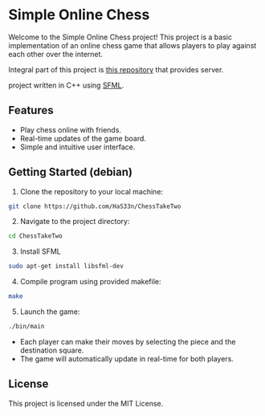 # Simple Online Chess

Welcome to the Simple Online Chess project! This project is a basic implementation of an online chess game that allows players to play against each other over the internet.

Integral part of this project is [this repository](https://github.com/HaS33n/ChessTakeTwo---Server) that provides server.

project written in C++ using [SFML](https://www.sfml-dev.org/).
## Features

- Play chess online with friends.
- Real-time updates of the game board.
- Simple and intuitive user interface.

## Getting Started (debian)

1. Clone the repository to your local machine:

```bash
git clone https://github.com/HaS33n/ChessTakeTwo
```

2. Navigate to the project directory:

```bash
cd ChessTakeTwo
```

3. Install SFML

```bash
sudo apt-get install libsfml-dev
```

4. Compile program using provided makefile:

```bash
make
```

5. Launch the game:

```bash
./bin/main
```

- Each player can make their moves by selecting the piece and the destination square.
- The game will automatically update in real-time for both players.

## License

This project is licensed under the MIT License.
